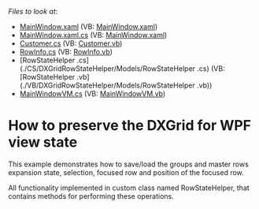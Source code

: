 <!-- default file list -->
*Files to look at*:

* [MainWindow.xaml](./CS/DXGridRowStateHelper/MainWindow.xaml) (VB: [MainWindow.xaml](./VB/DXGridRowStateHelper/MainWindow.xaml))
* [MainWindow.xaml.cs](./CS/DXGridRowStateHelper/MainWindow.xaml.cs) (VB: [MainWindow.xaml](./VB/DXGridRowStateHelper/MainWindow.xaml))
* [Customer.cs](./CS/DXGridRowStateHelper/Models/Customer.cs) (VB: [Customer.vb](./VB/DXGridRowStateHelper/Models/Customer.vb))
* [RowInfo.cs](./CS/DXGridRowStateHelper/Models/RowInfo.cs) (VB: [RowInfo.vb](./VB/DXGridRowStateHelper/Models/RowInfo.vb))
* [RowStateHelper .cs](./CS/DXGridRowStateHelper/Models/RowStateHelper .cs) (VB: [RowStateHelper .vb](./VB/DXGridRowStateHelper/Models/RowStateHelper .vb))
* [MainWindowVM.cs](./CS/DXGridRowStateHelper/ViewModels/MainWindowVM.cs) (VB: [MainWindowVM.vb](./VB/DXGridRowStateHelper/ViewModels/MainWindowVM.vb))
<!-- default file list end -->
# How to preserve the DXGrid for WPF view state


<p>This example demonstrates how to save/load the groups and master rows expansion state, selection, focused row and position of the focused row.</p><p>All functionality implemented in custom class named RowStateHelper, that contains methods for performing these operations.</p>

<br/>


